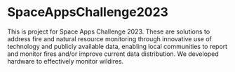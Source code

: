 # SpaceAppsChallenge2023

This is project for Space Apps Challenge 2023. These are solutions to address fire and natural
resource monitoring through innovative use of technology and publicly available data, enabling 
local communities to report and monitor fires and/or improve current data distribution. We 
developed hardware to effectively monitor wildires. 
